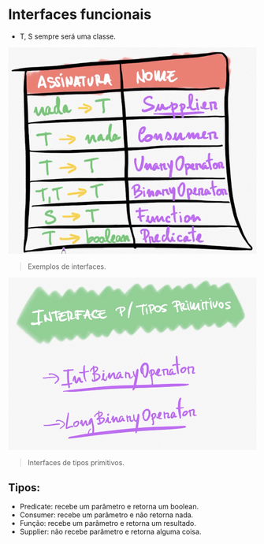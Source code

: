# Interfaces funcionais

- T, S sempre será uma classe.

![](../../../imagens/interfaces-funcionais.png)

> Exemplos de interfaces.

![](../../../imagens/interfaces-tipos-primitivos.png)

> Interfaces de tipos primitivos.

## Tipos:

- Predicate: recebe um parâmetro e retorna um boolean.
- Consumer: recebe um parâmetro e não retorna nada.
- Função: recebe um parâmetro e retorna um resultado.
- Supplier: não recebe parâmetro e retorna alguma coisa.